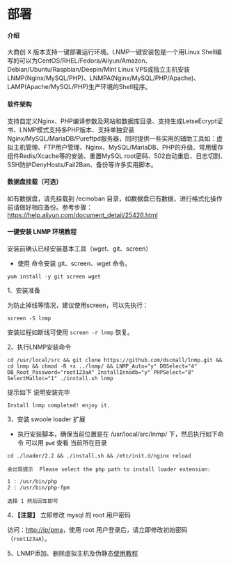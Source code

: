 # 部署

#### 介绍

大商创 X 版本支持一键部署运行环境。LNMP一键安装包是一个用Linux Shell编写的可以为CentOS/RHEL/Fedora/Aliyun/Amazon、Debian/Ubuntu/Raspbian/Deepin/Mint Linux VPS或独立主机安装LNMP(Nginx/MySQL/PHP)、LNMPA(Nginx/MySQL/PHP/Apache)、LAMP(Apache/MySQL/PHP)生产环境的Shell程序。

#### 软件架构

支持自定义Nginx、PHP编译参数及网站和数据库目录、支持生成LetseEcrypt证书、LNMP模式支持多PHP版本、支持单独安装Nginx/MySQL/MariaDB/Pureftpd服务器，同时提供一些实用的辅助工具如：虚拟主机管理、FTP用户管理、Nginx、MySQL/MariaDB、PHP的升级、常用缓存组件Redis/Xcache等的安装、重置MySQL root密码、502自动重启、日志切割、SSH防护DenyHosts/Fail2Ban、备份等许多实用脚本。

#### 数据盘挂载（可选）

如有数据盘，请先挂载到 /ecmoban 目录，如数据盘已有数据，进行格式化操作前请做好相应备份。参考步骤：https://help.aliyun.com/document_detail/25426.html

#### 一键安装 LNMP 环境教程

安装前确认已经安装基本工具（wget、git、screen）

- 使用  命令安装 git、screen、wget 命令。 

```
yum install -y git screen wget
```

1、安装准备

为防止掉线等情况，建议使用screen，可以先执行：

```
screen -S lnmp
```

安装过程如断线可使用 `screen -r lnmp` 恢复。

2、执行LNMP安装命令

```
cd /usr/local/src && git clone https://github.com/dscmall/lnmp.git && cd lnmp && chmod -R +x ../lnmp/ && LNMP_Auto="y" DBSelect="4" DB_Root_Password="root123aA" InstallInnodb="y" PHPSelect="8" SelectMalloc="1" ./install.sh lnmp
```

提示如下 说明安装完毕 

```
Install lnmp completed! enjoy it.
```

3、安装 swoole loader 扩展

- 执行安装脚本，确保当前位置是在 /usr/local/src/lnmp/ 下，然后执行如下命令 可以用 `pwd` 查看 当前所在目录

```
cd ./loader/2.2 && ./install.sh && /etc/init.d/nginx reload

会出现提示  Please select the php path to install loader extension:

1 : /usr/bin/php
2 : /usr/bin/php-fpm

选择 1 然后回车即可 
```

4、**【注意】** 立即修改 mysql 的 root 用户密码

访问：[http://ip/pma](http://ip/pma)，使用 root 用户登录后，请立即修改初始密码（`root123aA`）。

5、LNMP添加、删除虚拟主机及伪静态[使用教程](https://lnmp.org/faq/lnmp-vhost-add-howto.html)
